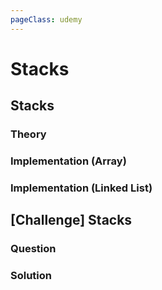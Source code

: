 ```yaml
---
pageClass: udemy
---
```


# Stacks

## Stacks

### Theory

### Implementation (Array)

### Implementation (Linked List)

## [Challenge] Stacks

### Question

### Solution
